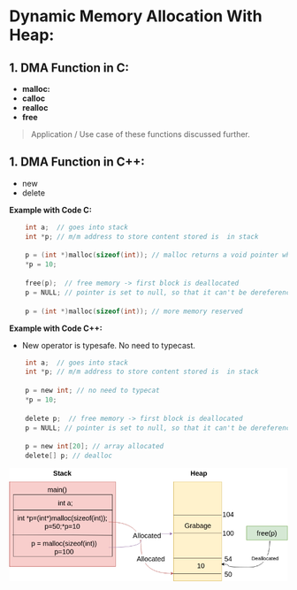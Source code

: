 # Dynamic Memory Allocation With Heap:

## 1. DMA Function in C:

-   **malloc:**
-   **calloc**
-   **realloc**
-   **free**

> Application / Use case of these functions discussed further.

## 1. DMA Function in C++:

-   new
-   delete

**Example with Code C:**

```c
    int a;  // goes into stack
    int *p; // m/m address to store content stored is  in stack

    p = (int *)malloc(sizeof(int)); // malloc returns a void pointer which needs to be typecasted
    *p = 10;

    free(p);  // free memory -> first block is deallocated
    p = NULL; // pointer is set to null, so that it can't be dereferenced

    p = (int *)malloc(sizeof(int)); // more memory reserved
```

**Example with Code C++:**

-   New operator is typesafe. No need to typecast.

```c
    int a;  // goes into stack
    int *p; // m/m address to store content stored is  in stack

    p = new int; // no need to typecat
    *p = 10;

    delete p;  // free memory -> first block is deallocated
    p = NULL; // pointer is set to null, so that it can't be dereferenced

    p = new int[20]; // array allocated
    delete[] p; // dealloc
```

![DMA Malloc](../../figures/dma_malloc.png)
